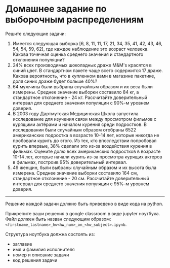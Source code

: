 # Домашнее задание по выборочным распределениям  
Решите следующие задачи:    
1. Имеется следующая выборка [6, 8, 11, 11, 17, 21, 34, 35, 41, 42, 43, 46, 54, 54, 59, 62], где каждое наблюдение это возраст человека. Какова точечная оценка среднего значения и стандартного отклонения популяции?
2. 24% всех производимых шоколадных драже M&M's красятся в синий цвет. В стандартном пакете чаще всего содержится 17 драже. Какова вероятность, что в купленном вами в магазине пакетике, доля синих драже будет больше 40%?
3. 64 мужчины были выбраны случайным образом и их веса были измерены. Среднее значение выборки составило 84 кг, а стандартное отклонение - 24 кг. Рассчитайте доверительный интервал для среднего значения популяции с 90%-м уровнем доверия.
4. В 2003 году Дартмутская Медицинская Школа запустила исследование для изучения связи между просмотром фильмов с курящими актёрами и началом курения среди подростков. В исследовании были случайным образом отобраны 6522 американских подростка в возрасте 10-14 лет, которые никогда не пробовали курить до этого. Из тех, кто впоследствии попробовал курить впервые, 38% сделали это из-за воздействия курения в фильмах. Оцените долю всех американских подростков в возрасте 10-14 лет, которые начали курить из-за просмотра курящих актеров в фильмах, построив 95% доверительный интервал.
5. 49 женщин, были выбраны случайным образом и их высота была измерена. Среднее значение выборки составило 164 см, стандартное отклонение - 20 см. Рассчитайте доверительный интервал для среднего значения популяции с 95%-м уровнем доверия.

---  
Решение каждой задачи должно быть приведено в виде кода на python.

Прикрепите ваши решения в google classroom в виде jupyter ноутбука. Файл должен быть назван следующим образом: `<firstname_lastname>_hw<hw_num>_on_<hw_subject>.ipynb`.

Структура ноутбука должна состоять из:
* заглавие
* имя и фамилия исполнителя
* номер и описание задачи
* код решения задачи  

